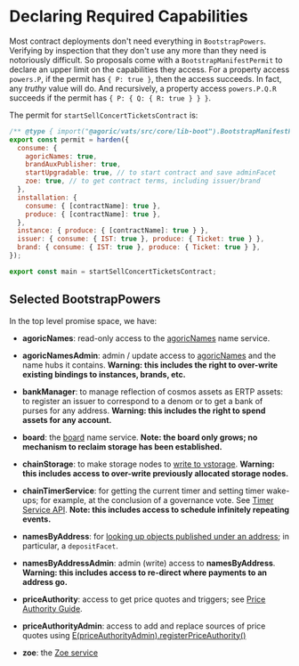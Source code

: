 # Declaring Required Capabilities

Most contract deployments don't need everything in `BootstrapPowers`.
Verifying by inspection that they don't use any more than they need
is notoriously difficult. So proposals come with
a `BootstrapManifestPermit` to declare an upper limit on the capabilities they access. For a property access `powers.P`, if the permit has `{ P: true }`, then the access succeeds. In fact, any _truthy_ value will do.
And recursively, a property access `powers.P.Q.R` succeeds if
the permit has `{ P: { Q: { R: true } } }`.

The permit for `startSellConcertTicketsContract` is:

```js
/** @type { import("@agoric/vats/src/core/lib-boot").BootstrapManifestPermit } */
export const permit = harden({
  consume: {
    agoricNames: true,
    brandAuxPublisher: true,
    startUpgradable: true, // to start contract and save adminFacet
    zoe: true, // to get contract terms, including issuer/brand
  },
  installation: {
    consume: { [contractName]: true },
    produce: { [contractName]: true },
  },
  instance: { produce: { [contractName]: true } },
  issuer: { consume: { IST: true }, produce: { Ticket: true } },
  brand: { consume: { IST: true }, produce: { Ticket: true } },
});

export const main = startSellConcertTicketsContract;
```

## Selected BootstrapPowers

In the top level promise space, we have:

- **agoricNames**: read-only access to the [agoricNames](../integration/name-services#agoricnames-agoricnamesadmin-well-known-names) name service.

- **agoricNamesAdmin**: admin / update access to [agoricNames](../integration/name-services#agoricnames-agoricnamesadmin-well-known-names) and the name hubs it contains.
  **Warning: this includes the right to over-write existing bindings to instances, brands, etc.**

- **bankManager**: to manage reflection of cosmos
  assets as ERTP assets: to register an issuer to correspond to a denom or to get a bank of purses for any address. **Warning: this includes the right to spend assets for any account.**

- **board**: the [board](../integration/name-services.md#the-board-publishing-under-arbitrary-names) name service.
  **Note: the board only grows; no mechanism to reclaim storage has been established.**

- **chainStorage**: to make storage nodes to [write to vstorage](../zoe/pub-to-storage).
  **Warning: this includes access to over-write previously allocated storage nodes.**

- **chainTimerService**: for getting the current timer and setting timer wake-ups; for example, at the conclusion of a governance vote.
  See [Timer Service API](../../reference/repl/timerServices).
  **Note: this includes access to schedule infinitely repeating events.**

- **namesByAddress**: for [looking up objects published under an address](../integration/name-services#namesbyaddress-namesbyaddressadmin-and-depositfacet-per-account-namespace); in particular,
  a `depositFacet`.

- **namesByAddressAdmin**: admin (write) access to **namesByAddress**.
  **Warning: this includes access to re-direct where payments to an address go.**

- **priceAuthority**: access to get price quotes and triggers; see [Price Authority Guide](../zoe/price-authority).

- **priceAuthorityAdmin**: access to add and replace sources of price quotes using [E(priceAuthorityAdmin).registerPriceAuthority()](../../reference/zoe-api/price-authority-admin#e-priceauthorityregistryadmin-registerpriceauthority-priceauthority-brandin-brandout-force)

- **zoe**: the [Zoe service](../../reference/zoe-api//zoe)
